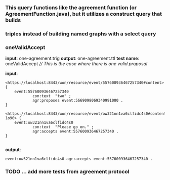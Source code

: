 ### This query functions like the agreement function (or AgreementFunction.java), but it utilizes a construct query that builds
### triples instead of building named graphs with a select query
### oneValidAccept  
**input**: one-agreement.trig
**output**: one-agreement.ttl
**test name**: oneValidAccept
*// This is the case where there is one valid proposal*

**input**:

```
<https://localhost:8443/won/resource/event/557600936467257340#content> {
    event:557600936467257340
            con:text  "two" ;
            agr:proposes event:5669098069340991000 .
}

<https://localhost:8443/won/resource/event/ow321nn1va6clfidc4s0#content-1o90> {
    event:ow321nn1va6clfidc4s0
            con:text  "Please go on." ;
            agr:accepts event:557600936467257340 .
}


```

 
 **output**: 
 
 ```
event:ow321nn1va6clfidc4s0 agr:accepts event:557600936467257340 .
 ```
 
### TODO ... add more tests from agreement protocol